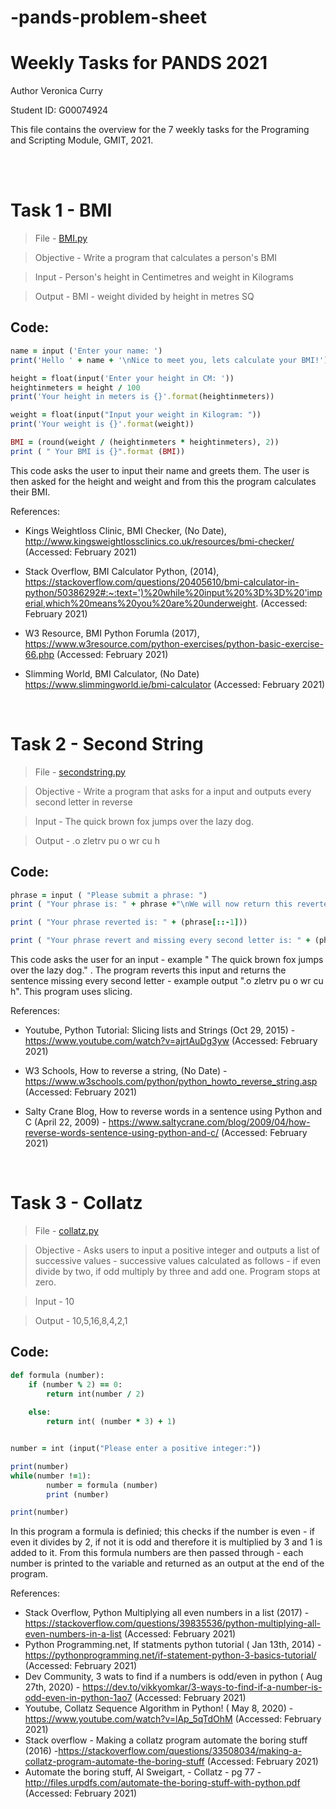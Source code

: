 # -pands-problem-sheet

# Weekly Tasks for PANDS 2021 
Author Veronica Curry

Student ID: G00074924

This file contains the overview for the 7 weekly tasks for the Programing and Scripting Module, GMIT, 2021.


<br/>
<br/>


# Task 1  - BMI


> File - [BMI.py](https://github.com/VCurry20/-pands-problem-sheet/blob/main/BMI.py)

> Objective - Write a program that calculates a person's BMI

> Input - Person's height in Centimetres and weight in Kilograms

> Output - BMI - weight divided by height in metres SQ


## Code:

```ruby
name = input ('Enter your name: ')                                          
print('Hello ' + name + '\nNice to meet you, lets calculate your BMI!')     

height = float(input('Enter your height in CM: '))                          
heightinmeters = height / 100                                              
print('Your height in meters is {}'.format(heightinmeters))                 

weight = float(input("Input your weight in Kilogram: "))                    
print('Your weight is {}'.format(weight))                                   

BMI = (round(weight / (heightinmeters * heightinmeters), 2))                
print ( " Your BMI is {}".format (BMI)) 
```

This code asks the user to input their name and greets them. The user is then asked for the height and weight and from this the program calculates their BMI.


References:

- Kings Weightloss Clinic, BMI Checker, (No Date), http://www.kingsweightlossclinics.co.uk/resources/bmi-checker/ (Accessed: February 2021)

- Stack Overflow, BMI Calculator Python, (2014), https://stackoverflow.com/questions/20405610/bmi-calculator-in-python/50386292#:~:text=')%20while%20input%20%3D%3D%20'imperial,which%20means%20you%20are%20underweight. (Accessed: February 2021)

- W3 Resource, BMI Python Forumla (2017), https://www.w3resource.com/python-exercises/python-basic-exercise-66.php (Accessed: February 2021)

- Slimming World, BMI Calculator, (No Date) https://www.slimmingworld.ie/bmi-calculator (Accessed: February 2021)


<br/>

# Task 2  - Second String


> File - [secondstring.py](https://github.com/VCurry20/-pands-problem-sheet/blob/main/secondstring.py)

> Objective - Write a program that asks for a input and outputs every second letter in reverse

> Input - The quick brown fox jumps over the lazy dog.

> Output - .o zletrv pu o wr cu h


## Code:

```ruby
phrase = input ( "Please submit a phrase: ")                                            
print ( "Your phrase is: " + phrase +"\nWe will now return this reverted")              

print ( "Your phrase reverted is: " + (phrase[::-1]))                                  

print ( "Your phrase revert and missing every second letter is: " + (phrase[::-2]))
```

This code asks the user for an input - example " The quick brown fox jumps over the lazy dog." . The program reverts this input and returns the sentence missing every second letter - example output ".o zletrv pu o wr cu h". This program uses slicing.


References:

- Youtube, Python Tutorial: Slicing lists and Strings (Oct 29, 2015) - https://www.youtube.com/watch?v=ajrtAuDg3yw (Accessed: February 2021)

- W3 Schools, How to reverse a string, (No Date) - https://www.w3schools.com/python/python_howto_reverse_string.asp (Accessed: February 2021)

- Salty Crane Blog, How to reverse words in a sentence using Python and C (April 22, 2009) - https://www.saltycrane.com/blog/2009/04/how-reverse-words-sentence-using-python-and-c/ (Accessed: February 2021)
<br/>

# Task 3  - Collatz


> File - [collatz.py](https://github.com/VCurry20/-pands-problem-sheet/blob/main/collatz.py)

> Objective - Asks users to input a positive integer and outputs a list of successive values - successive values calculated as follows - if even divide by two, if odd multiply by three and add one. Program stops at zero.

> Input - 10

> Output - 10,5,16,8,4,2,1


## Code:

```ruby
def formula (number):                                           
    if (number % 2) == 0:                                       
        return int(number / 2)                                  
   
    else:                                                       
        return int( (number * 3) + 1)                           


number = int (input("Please enter a positive integer:"))        

print(number)                                                   
while(number !=1):                                              
        number = formula (number)                               
        print (number)                                          

print(number)                                                   
```
In this program a formula is definied; this checks if the number is even - if even it divides by 2, if not it is odd and therefore it is multiplied by 3 and 1 is added to it.
From this formula numbers are then passed through - each number is printed to the variable and returned as an output at the end of the program.

References:

- Stack Overflow, Python Multiplying all even numbers in a list (2017) - https://stackoverflow.com/questions/39835536/python-multiplying-all-even-numbers-in-a-list (Accessed: February 2021)
- Python Programming.net, If statments python tutorial ( Jan 13th, 2014) - https://pythonprogramming.net/if-statement-python-3-basics-tutorial/ (Accessed: February 2021)
- Dev Community, 3 wats to find if a numbers is odd/even in python ( Aug 27th, 2020) - https://dev.to/vikkyomkar/3-ways-to-find-if-a-number-is-odd-even-in-python-1ao7 (Accessed: February 2021) 
- Youtube, Collatz Sequence Algorithm in Python! ( May 8, 2020) - https://www.youtube.com/watch?v=lAp_5qTdOhM (Accessed: February 2021)
- Stack overflow - Making a collatz program automate the boring stuff (2016) -https://stackoverflow.com/questions/33508034/making-a-collatz-program-automate-the-boring-stuff (Accessed: February 2021)
- Automate the boring stuff, Al Sweigart, - Collatz - pg 77 - http://files.urpdfs.com/automate-the-boring-stuff-with-python.pdf (Accessed: February 2021)



<br/>